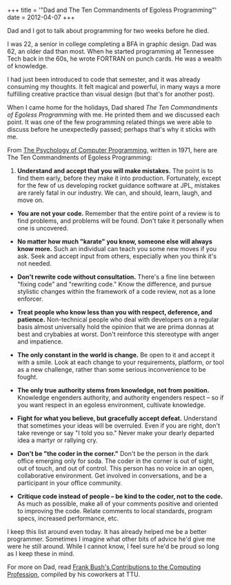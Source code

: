 +++
title = '"Dad and The Ten Commandments of Egoless Programming"'
date = 2012-04-07
+++

Dad and I got to talk about programming for two weeks before he died. 

I was 22, a senior in college completing a BFA in graphic design. Dad was 62, an older dad than most. When he started programming at Tennessee Tech back in the 60s, he wrote FORTRAN on punch cards. He was a wealth of knowledge. 

<!-- more -->

I had just been introduced to code that semester, and it was already consuming my thoughts. It felt magical and powerful, in many ways a more fulfilling creative practice than visual design (but that's for another post). 

When I came home for the holidays, Dad shared *The Ten Commandments of Egoless Programming* with me. He printed them and we discussed each point. It was one of the few programming related things we were able to discuss before he unexpectedly passed; perhaps that's why it sticks with me. 

From [The Psychology of Computer Programming](http://www.amazon.com/exec/obidos/ASIN/0932633420), written in 1971, here are The Ten Commandments of Egoless Programming:

1. **Understand and accept that you will make mistakes.** The point is to find them early, before they make it into production. Fortunately, except for the few of us developing rocket guidance software at JPL, mistakes are rarely fatal in our industry. We can, and should, learn, laugh, and move on.

- **You are not your code.** Remember that the entire point of a review is to find problems, and problems will be found. Don't take it personally when one is uncovered.

- **No matter how much "karate" you know, someone else will always know more.** Such an individual can teach you some new moves if you ask. Seek and accept input from others, especially when you think it's not needed.

- **Don't rewrite code without consultation.** There's a fine line between "fixing code" and "rewriting code." Know the difference, and pursue stylistic changes within the framework of a code review, not as a lone enforcer.

- **Treat people who know less than you with respect, deference, and patience.** Non-technical people who deal with developers on a regular basis almost universally hold the opinion that we are prima donnas at best and crybabies at worst. Don't reinforce this stereotype with anger and impatience.

- **The only constant in the world is change.** Be open to it and accept it with a smile. Look at each change to your requirements, platform, or tool as a new challenge, rather than some serious inconvenience to be fought.

- **The only true authority stems from knowledge, not from position.** Knowledge engenders authority, and authority engenders respect – so if you want respect in an egoless environment, cultivate knowledge.

- **Fight for what you believe, but gracefully accept defeat.** Understand that sometimes your ideas will be overruled. Even if you are right, don't take revenge or say "I told you so." Never make your dearly departed idea a martyr or rallying cry.

- **Don't be "the coder in the corner."** Don't be the person in the dark office emerging only for soda. The coder in the corner is out of sight, out of touch, and out of control. This person has no voice in an open, collaborative environment. Get involved in conversations, and be a participant in your office community.

- **Critique code instead of people – be kind to the coder, not to the code.** As much as possible, make all of your comments positive and oriented to improving the code. Relate comments to local standards, program specs, increased performance, etc.

I keep this list around even today. It has already helped me be a better programmer. Sometimes I imagine what other bits of advice he'd give me were he still around. While I cannot know, I feel sure he'd be proud so long as I keep these in mind.

For more on Dad, read [Frank Bush's Contributions to the Computing Profession](http://www2.tntech.edu/its/FrankBush/Contributions.asp), compiled by his coworkers at TTU. 
